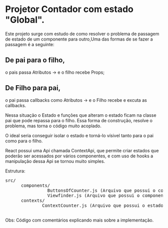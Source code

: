 # Projetor Contador com estado "Global".

Este projeto surge com estudo de como resolver o problema de passagem de estado de um componente para outro,Uma das formas de se fazer a passagem é a seguinte:
 ## De pai para o filho,
  o pais passa  Atributos -> e o filho recebe Props;
 ##  De Filho para pai, 
 o pai passa callbacks como Atributos -> e o Filho recebe e excuta as callbacks.

   Nessa situação o Estado e funções que alteram o estado ficam na classe pai que pode repassa para o filho.
   Essa forma de construção, resolve o problema, mas torna o código muito acoplado.

   O ideal seria conseguir isolar o estado e torná-lo vísivel tanto para o pai como para o filho.

   React possui uma Api chamada ContextApi, que permite criar estados que poderão ser acessados por vários componentes, e com uso de hooks a manipulação dessa Api se tornou muito simples.

Estrutura:
  <pre>src/
      components/
                ButtonsOfCounter.js (Arquivo que possui o componente que  manipula o estado)
                Viewfinder.js (Arquivo que possui o componente que exibe o estado)
      contexts/
              ContextCounter.js (Arquivo que possui o estado global)
  </pre>

Obs: Código com comentários explicando mais sobre a implementação.
